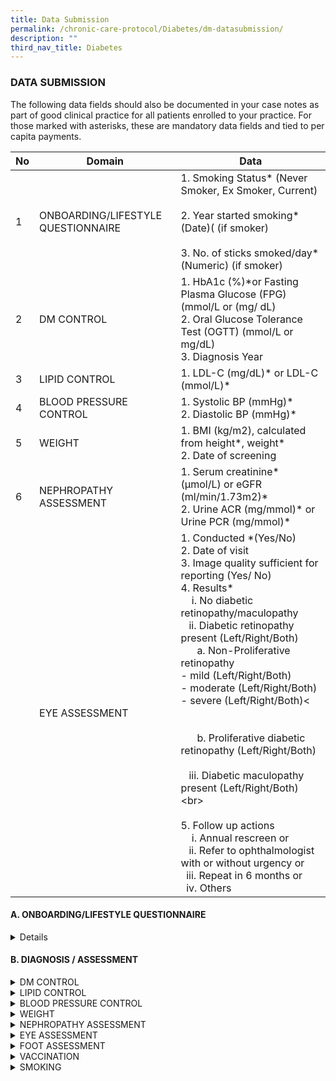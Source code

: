 ```yaml
---
title: Data Submission
permalink: /chronic-care-protocol/Diabetes/dm-datasubmission/
description: ""
third_nav_title: Diabetes
---
```

<h3> DATA SUBMISSION </h3>

The following data fields should also be documented in your case notes as part of good clinical practice for all patients enrolled to your practice.
For those marked with asterisks, these are mandatory data fields and tied to per capita payments. 
<table>
<thead>
  <tr>
    <th>No</th>
    <th>Domain</th>
    <th>Data</th>
  </tr>
</thead>
<tbody>
  <tr>
    <td>1</td>
    <td>ONBOARDING/LIFESTYLE QUESTIONNAIRE</td>
    <td>1. Smoking Status*  (Never Smoker, Ex Smoker, Current)<br><br>2. Year started smoking* (Date)( (if smoker)<br><br>3. No. of sticks smoked/day* (Numeric) (if smoker)</td>
  </tr>
  <tr>
    <td>2</td>
    <td>DM CONTROL</td>
    <td>1. HbA1c (%)*or Fasting Plasma Glucose (FPG) (mmol/L or (mg/ dL)<br>2. Oral Glucose Tolerance Test (OGTT) (mmol/L or mg/dL)<br>3. Diagnosis Year</td>
  </tr>
  <tr>
    <td>3</td>
    <td>LIPID CONTROL</td>
    <td>1. LDL-C (mg/dL)* or LDL-C (mmol/L)*</td>
  </tr>
  <tr>
    <td>4</td>
    <td>BLOOD PRESSURE CONTROL</td>
    <td>1. Systolic BP (mmHg)*<br>2. Diastolic BP (mmHg)*</td>
  </tr>
  <tr>
    <td>5</td>
    <td>WEIGHT</td>
    <td>1. BMI (kg/m2), calculated from height*, weight*<br>2. Date of screening</td>
  </tr>
  <tr>
    <td>6</td>
    <td>NEPHROPATHY ASSESSMENT</td>
    <td>1. Serum creatinine* (μmol/L) or eGFR (ml/min/1.73m2)* <br>2. Urine ACR (mg/mmol)*  or Urine PCR (mg/mmol)*</td>
  </tr>
  <tr>
    <td></td>
    <td>EYE ASSESSMENT</td>
    <td>1. Conducted *(Yes/No)<br>2. Date of visit<br>3. Image quality sufficient for reporting (Yes/ No)<br>4. Results*	<br>&nbsp;&nbsp;&nbsp;&nbsp;i. No diabetic retinopathy/maculopathy<br>&nbsp;&nbsp;&nbsp;ii. Diabetic retinopathy present (Left/Right/Both)<br>&nbsp;&nbsp;&nbsp;&nbsp;&nbsp;&nbsp;a. Non-Proliferative retinopathy<br>		- mild (Left/Right/Both)<br>		- moderate (Left/Right/Both)<br>		- severe (Left/Right/Both)&lt;<br><br>		<br>&nbsp;&nbsp;&nbsp;&nbsp;&nbsp;&nbsp;b. Proliferative diabetic retinopathy (Left/Right/Both)<br>&nbsp;&nbsp;&nbsp;<br>&nbsp;&nbsp;&nbsp;iii. Diabetic maculopathy present (Left/Right/Both) &lt;br&gt;<br><br>5. Follow up actions<br>&nbsp;&nbsp;&nbsp;&nbsp;i. Annual rescreen or <br>&nbsp;&nbsp;&nbsp;ii. Refer to ophthalmologist with or without urgency or<br>&nbsp;&nbsp;iii. Repeat in 6 months or<br>&nbsp;&nbsp;iv. Others</td>
  </tr>
</tbody>
</table>

<h4>A.	ONBOARDING/LIFESTYLE QUESTIONNAIRE </h4>
<details>
1.	Smoking Status*  (Never Smoker, Ex Smoker, Current)
	a.	Year started smoking* (Date)( (if smoker)
2.	No. of sticks smoked/day*(Numeric) (if smoker)<hr>
</details>
<h4>B. DIAGNOSIS / ASSESSMENT</h4>

<details><summary>DM CONTROL</summary>
<br>
1.	HbA1c (%)*or Fasting Plasma Glucose (FPG) (mmol/L or (mg/ dL)<br>
2.	Oral Glucose Tolerance Test (OGTT) (mmol/L or mg/dL)<br>
3.	Diagnosis Year <hr>

</details>

<details><summary>LIPID CONTROL</summary>
<br>
1.	LDL-C (mg/dL)* or LDL-C (mmol/L)*<hr>
</details>

<details><summary>BLOOD PRESSURE CONTROL</summary>
<br>
1.	Systolic BP (mmHg)* <br>
2.	Diastolic BP (mmHg)* 
	</details>

<details><summary>WEIGHT</summary>
<br>
1.	BMI (kg/m2), calculated from height*, weight*<br>
2.	Date of screening
</details>

<details><summary>NEPHROPATHY ASSESSMENT</summary>
<br>
1.	Serum creatinine* (μmol/L) or eGFR (ml/min/1.73m2)*  <br>
2.	Urine ACR (mg/mmol)*  or Urine PCR (mg/mmol)* 
</details>
	
<details><summary>EYE ASSESSMENT</summary> 

1.	Conducted *(Yes/No)<br>
2.	Date of visit <br>
3.	Image quality sufficient for reporting (Yes/ No)<br>
4.	Results* <br>

	i.	No diabetic retinopathy/maculopathy <br>

	ii.	Diabetic retinopathy present (Left/Right/Both)<br>

		a.	Non-Proliferative retinopathy <br>
				- mild (Left/Right/Both)<br>
				- moderate (Left/Right/Both)<br>
				- severe (Left/Right/Both)<br>

		b.	Proliferative diabetic retinopathy (Left/Right/Both)<br>

	iii.	Diabetic maculopathy present (Left/Right/Both) <br>

5.	Follow up actions
<ol type="i">
	<li>i.	Annual rescreen/ or </li>

	<li>ii.	Refer to ophthalmologist with or without urgency or </li>

	<li>iii.	Repeat in 6 months or </li>

	<li>iv.	Others</li>
</ol>

6.	Other findings (optional)<br>


7.	Detailed report & image (optional) <hr>
	</details>

<details><summary>FOOT ASSESSMENT</summary> 

1.	Conducted*(Yes/No)<br>
2.	Date of visit<br>
3.	Outcome* (refer to ACG 2019 DFS guideline) for both left and right foot<br> 
	i.	Low risk diabetic foot ulcers

	ii.	Moderate risk for diabetic foot ulcers 

	iii.	High Risk for diabetic foot ulcers
4.	DFS performed by (Nurse, Technician, Podiatrist etc) 
5.	Services provider (PCN, CHC, SATA, in house etc) 
6.	Patient Education done (Yes/No)
</details>

<details><summary>VACCINATION</summary>

1.	Influenza Vaccination* (Yes/No), Date of Vaccination
2.	Pneumococcal Vaccination* (Yes/No), Date of Vaccination
</details>
	
<details><summary>SMOKING</summary>

1.	Smoking Status*  (Never Smoker, Ex Smoker, Current)
	
2.	Year started smoking* (Date)( (if smoker)
	
3.	No. of sticks smoked/day*(Numeric) (if smoker)

4.	State of change:

	(i) Pre-contemplation, 
	
	(ii) Contemplation, 
	
	(iii) Preparation 
	
	(iv) Action, OR 
	
	(v) Maintenance.
</details>